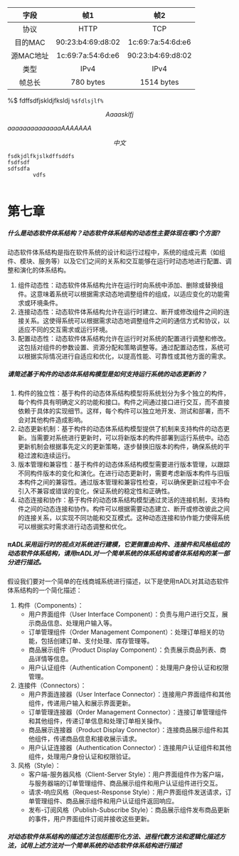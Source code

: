 

|字段|帧1|帧2|
|:-:|:-:|:-:|
|协议|HTTP|TCP|
|目的MAC|90:23:b4:69:d8:02 |1c:69:7a:54:6d:e6|
|源MAC地址|1c:69:7a:54:6d:e6 |90:23:b4:69:d8:02|
|类型|IPv4|IPv4|
|帧总长 |780 bytes|1514 bytes|

%$ fdffsdfjskldjfksldj
`%$fdlsjlf%`

$$
Aaaasklfj
$$

$aaaaaaaaaaaaaaAAAAAAA$


$$
中文
$$






```
fsdkjdlfkjslkdffsddfs
fsdfsdf
sdfsdfa
		vdfs
		
```

# 第七章
##### 什么是动态软件体系结构？动态软件体系结构的动态性主要体现在哪3个方面?
动态软件体系结构是指在软件系统的设计和运行过程中，系统的组成元素（如组件、模块、服务等）以及它们之间的关系和交互能够在运行时动态地进行配置、调整和演化的体系结构。
1. 组件动态性：动态软件体系结构允许在运行时向系统中添加、删除或替换组件。这意味着系统可以根据需求动态地调整组件的组成，以适应变化的功能需求或环境条件。
2. 连接动态性：动态软件体系结构允许在运行时建立、断开或修改组件之间的连接关系。这使得系统可以根据需求动态地调整组件之间的通信方式和协议，以适应不同的交互需求或运行环境。
3. 配置动态性：动态软件体系结构允许在运行时对系统的配置进行调整和修改。这包括对组件的参数设置、资源分配和策略调整等。通过配置动态性，系统可以根据实际情况进行自适应和优化，以提高性能、可靠性或其他方面的需求。
##### 请简述基于构件的动态体系结构模型是如何支持运行系统的动态更新的？
1. 构件的独立性：基于构件的动态体系结构模型将系统划分为多个独立的构件，每个构件具有明确定义的功能和接口。构件之间通过接口进行交互，而不直接依赖于具体的实现细节。这样，每个构件可以独立地开发、测试和部署，而不会对其他构件造成影响。
2. 动态更新机制：基于构件的动态体系结构模型提供了机制来支持构件的动态更新。当需要对系统进行更新时，可以将新版本的构件部署到运行系统中。动态更新机制会根据事先定义的更新策略，逐步替换旧版本的构件，确保系统的平稳过渡和连续运行。
3. 版本管理和兼容性：基于构件的动态体系结构模型需要进行版本管理，以跟踪不同构件版本的变化和演化。在进行动态更新时，需要考虑新版本构件与旧版本构件之间的兼容性。通过版本管理和兼容性检查，可以确保更新过程中不会引入不兼容或错误的变化，保证系统的稳定性和正确性。
4. 动态连接和协作：基于构件的动态体系结构模型通过灵活的连接机制，支持构件之间的动态连接和协作。构件可以根据需要动态建立、断开或修改彼此之间的连接关系，以实现不同功能和交互模式。这种动态连接和协作能力使得系统可以根据实时需求进行动态调整和优化。
##### πADL采用运行时的视点对系统进行建模，它更侧重由构件、连接件和风格组成的动态软件体系结构，请用πADL对一个简单系统的体系结构或者体系结构的某一部分进行描述。
假设我们要对一个简单的在线商城系统进行描述，以下是使用πADL对其动态软件体系结构的一个简化描述：

1. 构件（Components）：
    - 用户界面组件（User Interface Component）：负责与用户进行交互，展示商品信息、处理用户输入等。
    - 订单管理组件（Order Management Component）：处理订单相关的功能，包括创建订单、支付处理、库存管理等。
    - 商品展示组件（Product Display Component）：负责展示商品列表、商品详情等信息。
    - 用户认证组件（Authentication Component）：处理用户身份认证和权限管理。
2. 连接件（Connectors）：
    - 用户界面连接器（User Interface Connector）：连接用户界面组件和其他组件，传递用户输入和展示界面更新。
    - 订单管理连接器（Order Management Connector）：连接订单管理组件和其他组件，传递订单信息和处理订单相关操作。
    - 商品展示连接器（Product Display Connector）：连接商品展示组件和其他组件，传递商品信息和接收展示请求。
    - 用户认证连接器（Authentication Connector）：连接用户认证组件和其他组件，处理用户身份认证和权限验证。
3. 风格（Style）：
    - 客户端-服务器风格（Client-Server Style）：用户界面组件作为客户端，与服务器端的订单管理组件、商品展示组件和用户认证组件进行交互。
    - 请求-响应风格（Request-Response Style）：用户界面组件发送请求，订单管理组件、商品展示组件和用户认证组件返回响应。
    - 发布-订阅风格（Publish-Subscribe Style）：商品展示组件发布商品更新的事件，用户界面组件订阅并接收这些更新。
##### 对动态软件体系结构的描述方法包括图形化方法、进程代数方法和逻辑化描述方法，试用上述方法对一个简单系统的动态软件体系结构进行描述











